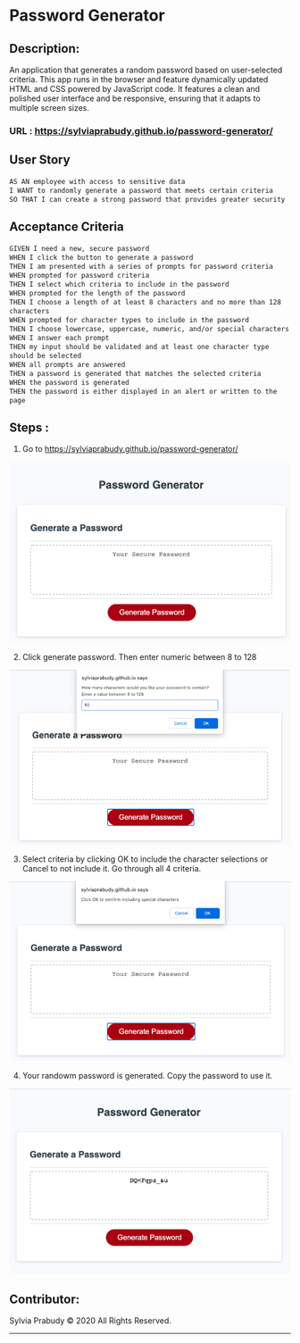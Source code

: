 # Password Generator

## Description:

An application that generates a random password based on user-selected criteria. This app runs in the browser and feature dynamically updated HTML and CSS powered by JavaScript code. It features a clean and polished user interface and be responsive, ensuring that it adapts to multiple screen sizes.
 
### URL : https://sylviaprabudy.github.io/password-generator/

## User Story

```
AS AN employee with access to sensitive data
I WANT to randomly generate a password that meets certain criteria
SO THAT I can create a strong password that provides greater security
```

## Acceptance Criteria

```
GIVEN I need a new, secure password
WHEN I click the button to generate a password
THEN I am presented with a series of prompts for password criteria
WHEN prompted for password criteria
THEN I select which criteria to include in the password
WHEN prompted for the length of the password
THEN I choose a length of at least 8 characters and no more than 128 characters
WHEN prompted for character types to include in the password
THEN I choose lowercase, uppercase, numeric, and/or special characters
WHEN I answer each prompt
THEN my input should be validated and at least one character type should be selected
WHEN all prompts are answered
THEN a password is generated that matches the selected criteria
WHEN the password is generated
THEN the password is either displayed in an alert or written to the page
```


## Steps :
1. Go to https://sylviaprabudy.github.io/password-generator/
<img src ="./assets/images/password-generator-1.png" alt="Random password generator">



2. Click generate password. Then enter numeric between 8 to 128
<img src ="./assets/images/password-generator-2.png" alt="Enter numeric between 8 to 128">



3. Select criteria by clicking OK to include the character selections or Cancel to not include it. Go through all 4 criteria.
<img src ="./assets/images/password-generator-3.png" alt="Criteria selection">



4. Your randowm password is generated. Copy the password to use it.
<img src ="./assets/images/password-generator-4.png" alt="Random password generated">



## Contributor:
Sylvia Prabudy © 2020 All Rights Reserved.
- - -

